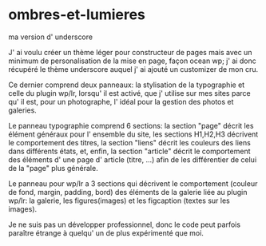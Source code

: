 # ombres-et-lumieres
 ma version d' underscore
 
 J' ai voulu créer un thème léger pour constructeur de pages mais avec un minimum de personalisation de la mise en page, façon ocean wp; j' ai donc récupéré le thème underscore auquel j' ai ajouté un customizer de mon cru.
 
 Ce dernier comprend deux panneaux: la stylisation de la typographie et celle du plugin wp/lr, lorsqu' il est activé, que j' utilise sur mes sites parce qu' il est, pour un photographe, l' idéal pour la gestion des photos et galeries.
 
 Le panneau typographie comprend 6 sections: la section "page" décrit les élément généraux pour l' ensemble du site, les sections H1,H2,H3 décrivent le comportement des titres, la section "liens" décrit les couleurs des liens dans différents états, et, enfin, la section "article" décrit le comportement des éléments d' une page d' article (titre, ...) afin de les différentier de celui de la "page" plus générale.
 
 Le panneau pour wp/lr a 3 sections qui décrivent le comportement (couleur de fond, margin, padding, bord) des éléments de la galerie liée au plugin wp/lr: la galerie, les figures(images) et les figcaption (textes sur les images).
 
 Je ne suis pas un développer professionnel, donc le code peut parfois paraître étrange à quelqu' un de plus expérimenté que moi.
